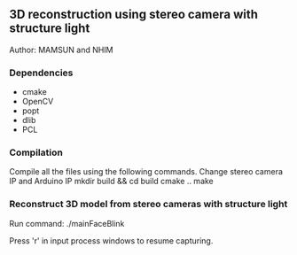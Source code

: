 ## 3D reconstruction using stereo camera with structure light

Author: MAMSUN and NHIM

### Dependencies
- cmake
- OpenCV
- popt
- dlib
- PCL
### Compilation

Compile all the files using the following commands.
Change stereo camera IP and Arduino IP
mkdir build && cd build
cmake ..
make

### Reconstruct 3D model from stereo cameras with structure light
Run command:
./mainFaceBlink 

Press 'r' in input process windows to resume capturing.
